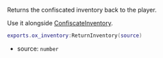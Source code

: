 Returns the confiscated inventory back to the player.

Use it alongside [ConfiscateInventory](./ConfiscateInventory.md).

```lua
exports.ox_inventory:ReturnInventory(source)
```

* source: `number`
